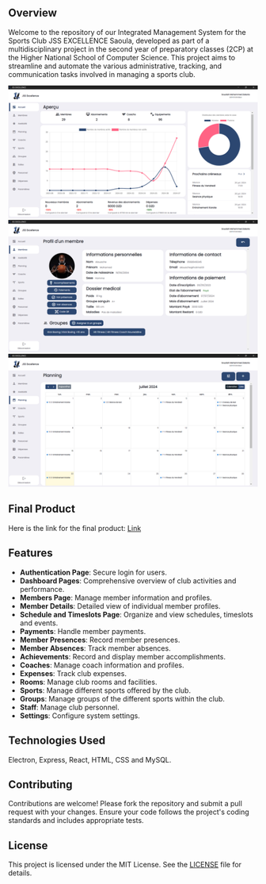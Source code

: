 ## Overview

Welcome to the repository of our Integrated Management System for the Sports Club JSS EXCELLENCE Saoula, developed as part of a multidisciplinary project in the second year of preparatory classes (2CP) at the Higher National School of Computer Science. This project aims to streamline and automate the various administrative, tracking, and communication tasks involved in managing a sports club.

![Dashboard](githubutils/dashboard.png)
![Member](githubutils/member.png)
![Timeslots](githubutils/timeslots.png)

## Final Product

Here is the link for the final product: [Link](https://drive.google.com/file/d/1hBCuPEtvsee5epnBB1vp5Ps0k2yUcRKe/view?usp=sharing)

## Features

- **Authentication Page**: Secure login for users.
- **Dashboard Pages**: Comprehensive overview of club activities and performance.
- **Members Page**: Manage member information and profiles.
- **Member Details**: Detailed view of individual member profiles.
- **Schedule and Timeslots Page**: Organize and view schedules, timeslots and events.
- **Payments**: Handle member payments.
- **Member Presences**: Record member presences.
- **Member Absences**: Track member absences.
- **Achievements**: Record and display member accomplishments.
- **Coaches**: Manage coach information and profiles.
- **Expenses**: Track club expenses.
- **Rooms**: Manage club rooms and facilities.
- **Sports**: Manage different sports offered by the club.
- **Groups**: Manage groups of the different sports within the club.
- **Staff**: Manage club personnel.
- **Settings**: Configure system settings.

## Technologies Used

Electron, Express, React, HTML, CSS and MySQL.

## Contributing

Contributions are welcome! Please fork the repository and submit a pull request with your changes. Ensure your code follows the project's coding standards and includes appropriate tests.

## License

This project is licensed under the MIT License. See the [LICENSE](LICENSE) file for details.
